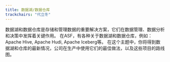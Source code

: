```yaml
---
title: 数据湖/数据仓库
trackchairs: "代立冬"
---
```


数据湖和数据仓库是存储和管理数据的重要解决方案，它们在数据管理、数据分析和决策中发挥着关键作用。
在ASF，有各种关于数据湖和数据仓库，例如：
Apache Hive, Apache Hudi, Apache Iceberg等。
在这个主题中，你将得到数据湖和仓库的最新情况，公司在生产中使用它们的最佳做法，以及这些项目的路线图。
